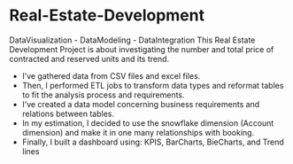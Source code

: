 # Real-Estate-Development
DataVisualization - DataModeling - DataIntegration
This Real Estate Development Project is about investigating the number and total price of contracted and reserved units and its trend.
 - I’ve gathered data from CSV files and excel files.
 - Then, I performed ETL jobs to transform data types and reformat tables to fit the analysis process and requirements.
 - I’ve created a data model concerning business requirements and relations between tables.
 - In my estimation, I decided to use the snowflake dimension (Account dimension) and make it in one many relationships with booking.
 - Finally, I built a dashboard using:
    KPIS, BarCharts, BieCharts, and Trend lines
